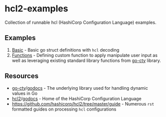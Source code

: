 # hcl2-examples
Collection of runnable hcl (HashiCorp Configuration Language) examples.

## Examples
1. [Basic](./basic) - Basic go struct definitions with `hcl` decoding
1. [Functions](./functions) - Defining custom function to apply manipulate user input as well as leveraging existing standard library functions from [go-cty](https://github.com/zclconf/go-cty) library.

## Resources
- [go-cty](https://github.com/zclconf/go-cty)/[godocs](https://godoc.org/github.com/zclconf/go-cty/cty) - The underlying library used for handling dynamic values in Go
- [hcl2](https://github.com/hashicorp/hcl2)/[godocs](https://godoc.org/github.com/hashicorp/hcl2) - Home of the HashiCorp Configuration Language
- https://github.com/hashicorp/hcl2/tree/master/guide - Numerous `rst` formatted guides on processing `hcl` configurations

